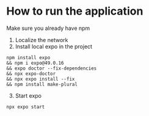 # How to run the application

Make sure you already have npm
1. Localize the network
2. Install local expo in the project
```shell
npm install expo 
&& npm i expo@49.0.16
&& expo doctor --fix-dependencies
&& npx expo-doctor
&& npx expo install --fix
&& npm install make-plural
```
3. Start expo
```shell
npx expo start
```